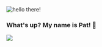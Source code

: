 <img alt="hello there!" src="https://raw.githubusercontent.com/patrickdtilley/patrickdtilley/master/resources/code.png" />

### What's up? My name is Pat! 👋

![](https://komarev.com/ghpvc/?username=patrickdtilley)  
